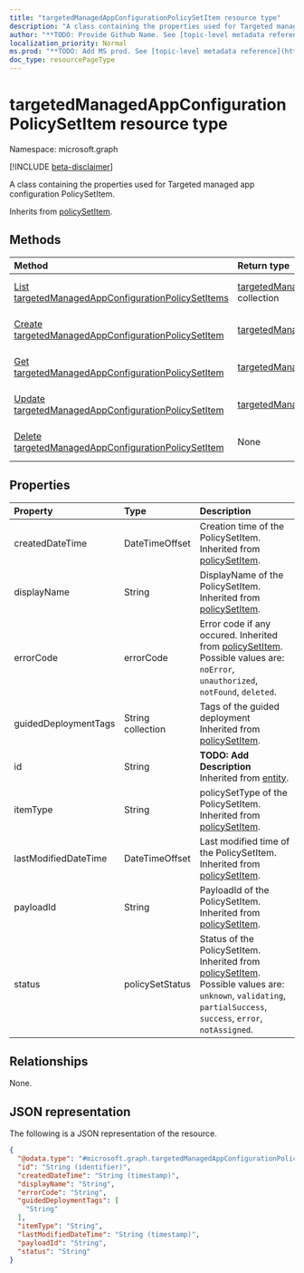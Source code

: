 ```yaml
---
title: "targetedManagedAppConfigurationPolicySetItem resource type"
description: "A class containing the properties used for Targeted managed app configuration PolicySetItem."
author: "**TODO: Provide Github Name. See [topic-level metadata reference](https://msgo.azurewebsites.net/add/document/guidelines/metadata.html#topic-level-metadata)**"
localization_priority: Normal
ms.prod: "**TODO: Add MS prod. See [topic-level metadata reference](https://msgo.azurewebsites.net/add/document/guidelines/metadata.html#topic-level-metadata)**"
doc_type: resourcePageType
---
```


# targetedManagedAppConfigurationPolicySetItem resource type

Namespace: microsoft.graph

[!INCLUDE [beta-disclaimer](../../includes/beta-disclaimer.md)]

A class containing the properties used for Targeted managed app configuration PolicySetItem.


Inherits from [policySetItem](../resources/policysetitem.md).

## Methods
|Method|Return type|Description|
|:---|:---|:---|
|[List targetedManagedAppConfigurationPolicySetItems](../api/targetedmanagedappconfigurationpolicysetitem-list.md)|[targetedManagedAppConfigurationPolicySetItem](../resources/targetedmanagedappconfigurationpolicysetitem.md) collection|Get a list of the [targetedManagedAppConfigurationPolicySetItem](../resources/targetedmanagedappconfigurationpolicysetitem.md) objects and their properties.|
|[Create targetedManagedAppConfigurationPolicySetItem](../api/targetedmanagedappconfigurationpolicysetitem-create.md)|[targetedManagedAppConfigurationPolicySetItem](../resources/targetedmanagedappconfigurationpolicysetitem.md)|Create a new [targetedManagedAppConfigurationPolicySetItem](../resources/targetedmanagedappconfigurationpolicysetitem.md) object.|
|[Get targetedManagedAppConfigurationPolicySetItem](../api/targetedmanagedappconfigurationpolicysetitem-get.md)|[targetedManagedAppConfigurationPolicySetItem](../resources/targetedmanagedappconfigurationpolicysetitem.md)|Read the properties and relationships of a [targetedManagedAppConfigurationPolicySetItem](../resources/targetedmanagedappconfigurationpolicysetitem.md) object.|
|[Update targetedManagedAppConfigurationPolicySetItem](../api/targetedmanagedappconfigurationpolicysetitem-update.md)|[targetedManagedAppConfigurationPolicySetItem](../resources/targetedmanagedappconfigurationpolicysetitem.md)|Update the properties of a [targetedManagedAppConfigurationPolicySetItem](../resources/targetedmanagedappconfigurationpolicysetitem.md) object.|
|[Delete targetedManagedAppConfigurationPolicySetItem](../api/targetedmanagedappconfigurationpolicysetitem-delete.md)|None|Deletes a [targetedManagedAppConfigurationPolicySetItem](../resources/targetedmanagedappconfigurationpolicysetitem.md) object.|

## Properties
|Property|Type|Description|
|:---|:---|:---|
|createdDateTime|DateTimeOffset|Creation time of the PolicySetItem. Inherited from [policySetItem](../resources/policysetitem.md).|
|displayName|String|DisplayName of the PolicySetItem. Inherited from [policySetItem](../resources/policysetitem.md).|
|errorCode|errorCode|Error code if any occured. Inherited from [policySetItem](../resources/policysetitem.md). Possible values are: `noError`, `unauthorized`, `notFound`, `deleted`.|
|guidedDeploymentTags|String collection|Tags of the guided deployment Inherited from [policySetItem](../resources/policysetitem.md).|
|id|String|**TODO: Add Description** Inherited from [entity](../resources/entity.md).|
|itemType|String|policySetType of the PolicySetItem. Inherited from [policySetItem](../resources/policysetitem.md).|
|lastModifiedDateTime|DateTimeOffset|Last modified time of the PolicySetItem. Inherited from [policySetItem](../resources/policysetitem.md).|
|payloadId|String|PayloadId of the PolicySetItem. Inherited from [policySetItem](../resources/policysetitem.md).|
|status|policySetStatus|Status of the PolicySetItem. Inherited from [policySetItem](../resources/policysetitem.md). Possible values are: `unknown`, `validating`, `partialSuccess`, `success`, `error`, `notAssigned`.|

## Relationships
None.

## JSON representation
The following is a JSON representation of the resource.
<!-- {
  "blockType": "resource",
  "keyProperty": "id",
  "@odata.type": "microsoft.graph.targetedManagedAppConfigurationPolicySetItem",
  "baseType": "microsoft.graph.policySetItem",
  "openType": false
}
-->
``` json
{
  "@odata.type": "#microsoft.graph.targetedManagedAppConfigurationPolicySetItem",
  "id": "String (identifier)",
  "createdDateTime": "String (timestamp)",
  "displayName": "String",
  "errorCode": "String",
  "guidedDeploymentTags": [
    "String"
  ],
  "itemType": "String",
  "lastModifiedDateTime": "String (timestamp)",
  "payloadId": "String",
  "status": "String"
}
```


